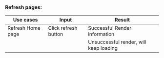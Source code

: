 
###  Refresh pages:

| Use cases         | Input                | Result                                 |
|-------------------|----------------------|----------------------------------------|
| Refresh Home page | Click refresh button | Successful Render information          |
|                   |                      | Unsuccessful render, will keep loading |
